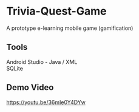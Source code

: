 # Trivia-Quest-Game
A prototype e-learning mobile game (gamification) 

## Tools
Android Studio - Java / XML <br/>
SQLite

## Demo Video
https://youtu.be/36mIe0Y4DYw
